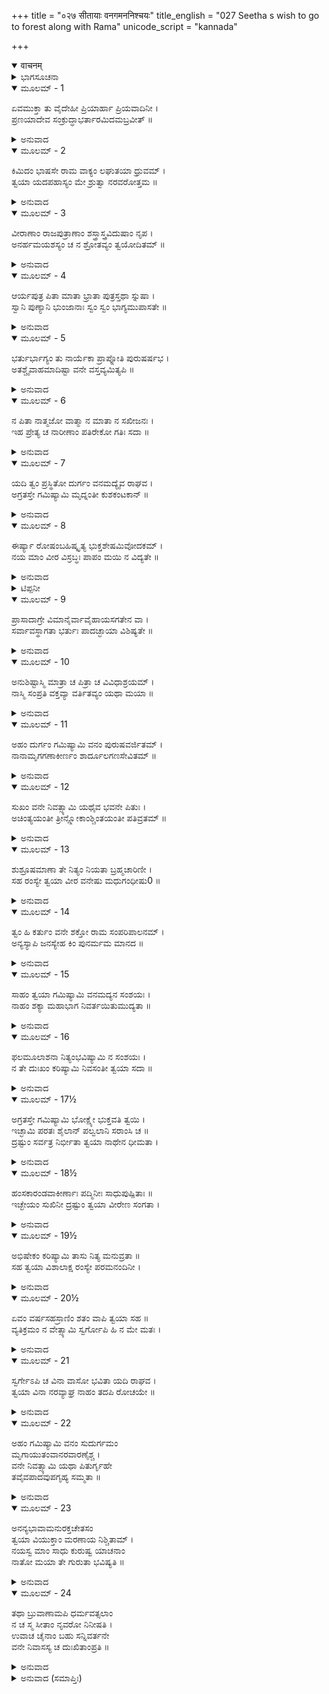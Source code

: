 +++
title = "०२७ सीतायाः वनगमननिश्चयः"
title_english = "027 Seetha s wish to go to forest along with Rama"
unicode_script = "kannada"

+++
<details open><summary>वाचनम्</summary>

<div class="audioEmbed"  caption="श्रीराम-हरिसीताराममूर्ति-घनपाठिभ्यां वचनम्" src="https://archive.org/download/Ramayana-recitation-Sriram-harisItArAmamUrti-Ghanapaati-v2/Kanda_2/Kanda_2_AYK-027-Sitayaaha_Vanagamana_Nishchayaha.mp3"></div>
</details>



<details><summary>ಭಾಗಸೂಚನಾ</summary>

ಸೀತೆಯು ರಾಮನಲ್ಲಿ ತನ್ನನ್ನು ನಿಮ್ಮೊಂದಿಗೆ ಕರೆದೊಯ್ಯುವಂತೆ ಪ್ರಾರ್ಥಿಸಿದುದು
</details>

<details open><summary>ಮೂಲಮ್ - 1</summary>

ಏವಮುಕ್ತಾ ತು ವೈದೇಹೀ ಪ್ರಿಯಾರ್ಹಾ ಪ್ರಿಯವಾದಿನೀ ।  
ಪ್ರಣಯಾದೇವ ಸಂಕ್ರುದ್ಧಾಭರ್ತಾರಮಿದಮಬ್ರವೀತ್ ॥
</details>

<details><summary>ಅನುವಾದ</summary>

ಶ್ರೀರಾಮನು ಹೀಗೆ ಹೇಳಿದಾಗ ವಿದೇಹಕುಮಾರಿ, ಎಲ್ಲ ರೀತಿಯಿಂದಲೂ ತನ್ನ ಪತಿಯ ಪ್ರೇಮವನ್ನು ಪಡೆಯಲು ಯೋಗ್ಯಳಾದ ಸೀತೆಯು ಪ್ರಣಯಕೋಪದಿಂದ ಈ ಪ್ರಕಾರ ನುಡಿದಳು.॥1॥
</details>

<details open><summary>ಮೂಲಮ್ - 2</summary>

ಕಿಮಿದಂ ಭಾಷಸೇ ರಾಮ ವಾಕ್ಯಂ ಲಘುತಯಾ ಧ್ರುವಮ್ ।  
ತ್ವಯಾ ಯದಪಹಾಸ್ಯಂ ಮೇ ಶ್ರುತ್ವಾ ನರವರೋತ್ತಮ ॥
</details>

<details><summary>ಅನುವಾದ</summary>

ನರಶ್ರೇಷ್ಠ ಶ್ರೀರಾಮಾ! ನೀವು ನನ್ನನ್ನು ಇಷ್ಟೊಂದು ಹಗುರವಾಗಿ ತಿಳಿದು ಏನು ಮಾತನಾಡುತ್ತಿರುವಿರಿ? ನಿಮ್ಮ ಈ ಮಾತನ್ನು ಕೇಳಿ ನನಗೆ ನಗು ಬರುತ್ತಾ ಇದೆ.॥2॥
</details>

<details open><summary>ಮೂಲಮ್ - 3</summary>

ವೀರಾಣಾಂ ರಾಜಪುತ್ರಾಣಾಂ ಶಸ್ತ್ರಾಸ್ತ್ರವಿದುಷಾಂ ನೃಪ ।  
ಅನರ್ಹಮಯಶಸ್ಯಂ ಚ ನ ಶ್ರೋತವ್ಯಂ ತ್ವಯೋದಿತಮ್ ॥
</details>

<details><summary>ಅನುವಾದ</summary>

ನರೇಶ್ವರ! ನೀವು ಹೇಳಿದುದು ಅಸ್ತ್ರ-ಶಸ್ತ್ರಗಳನ್ನು ತಿಳಿದ ವೀರ ರಾಜಕುಮಾರರಿಗೆ ಯೋಗ್ಯವಲ್ಲ. ಅದು ಅನರ್ಹ ವಾದುದರಿಂದ ಕೇಳಲು ಯೋಗ್ಯವಾದುದಲ್ಲ.॥3॥
</details>

<details open><summary>ಮೂಲಮ್ - 4</summary>

ಆರ್ಯಪುತ್ರ ಪಿತಾ ಮಾತಾ ಭ್ರಾತಾ ಪುತ್ರಸ್ತಥಾ ಸ್ನುಷಾ ।  
ಸ್ವಾನಿ ಪುಣ್ಯಾನಿ ಭುಂಜಾನಾಃ ಸ್ವಂ ಸ್ವಂ ಭಾಗ್ಯಮುಪಾಸತೇ ॥
</details>

<details><summary>ಅನುವಾದ</summary>

ಆರ್ಯಪುತ್ರ! ತಂದೆ, ತಾಯಿ, ಸಹೋದರರು, ಪುತ್ರರು, ಸೊಸೆಯರು ಇವರೆಲ್ಲರೂ ಪುಣ್ಯದ ಕರ್ಮಗಳನ್ನು ಅನುಭವಿಸುತ್ತಾ ಶುಭಾಶುಭ ಕರ್ಮಕ್ಕನುಸಾರ ಜೀವನ ನಿರ್ವಾಹ ಮಾಡುತ್ತಾರೆ.॥4॥
</details>

<details open><summary>ಮೂಲಮ್ - 5</summary>

ಭರ್ತುರ್ಭಾಗ್ಯಂ ತು ನಾರ್ಯೆಕಾ ಪ್ರಾಪ್ನೋತಿ ಪುರುಷರ್ಷಭ ।  
ಅತಶ್ಚೈವಾಹಮಾದಿಷ್ಟಾ ವನೇ ವಸ್ತವ್ಯಮಿತ್ಯಪಿ ॥
</details>

<details><summary>ಅನುವಾದ</summary>

ಪುರುಷಪ್ರವರ! ಕೇವಲ ಪತ್ನಿಯೇ ತನ್ನ ಪತಿಯ ಭಾಗ್ಯವನ್ನು ಅನುಸರಿಸುವಳು. ಆದ್ದರಿಂದ ನಿಮ್ಮೊಂದಿಗೆ ನನಗೂ ಕೂಡ ವನವಾಸದ ಆಜ್ಞೆ ದೊರೆತಂತಾಯಿತು.॥5॥
</details>

<details open><summary>ಮೂಲಮ್ - 6</summary>

ನ ಪಿತಾ ನಾತ್ಮಜೋ ವಾತ್ಮಾ ನ ಮಾತಾ ನ ಸಖೀಜನಃ ।  
ಇಹ ಪ್ರೇತ್ಯ ಚ ನಾರೀಣಾಂ ಪತಿರೇಕೋ ಗತಿಃ ಸದಾ ॥
</details>

<details><summary>ಅನುವಾದ</summary>

ನಾರಿಯರಿಗೆ ಈ ಲೋಕ ಮತ್ತು ಪರಲೋಕದಲ್ಲಿ ಏಕಮಾತ್ರ ಪತಿಯೇ ಸದಾ ಆಶ್ರಯ ಕೊಡುವವನು. ಪಿತಾ, ಪುತ್ರ, ಮಾತೆ, ಸಖಿಯರು ಹಾಗೂ ತನ್ನ ಈ ಶರೀರವೂ ಕೂಡ ನಿಜ ಸಹಾಯಕವಲ್ಲ.॥6॥
</details>

<details open><summary>ಮೂಲಮ್ - 7</summary>

ಯದಿ ತ್ವಂ ಪ್ರಸ್ಥಿತೋ ದುರ್ಗಂ ವನಮದ್ಯೈವ ರಾಘವ ।  
ಅಗ್ರತಸ್ತೇ ಗಮಿಷ್ಯಾಮಿ ಮೃದ್ನಂತೀ ಕುಶಕಂಟಕಾನ್ ॥
</details>

<details><summary>ಅನುವಾದ</summary>

ರಘುನಂದನ! ನೀವು ಇಂದೇ ದುರ್ಗಮ ವನಕ್ಕೆ ಹೋಗುವುದಾದರೆ ನಾನು ದಾರಿಯ ಹುಲ್ಲು-ಮುಳ್ಳುಗಳನ್ನು ತುಳಿಯುತ್ತಾ ನಿಮ್ಮ ಮುಂದೆ-ಮುಂದೆ ನಡೆಯುತ್ತಾ ಹೋಗುವೆನು.॥7॥
</details>

<details open><summary>ಮೂಲಮ್ - 8</summary>

ಈರ್ಷ್ಯಾ ರೋಷಂಬಹಿಷ್ಕೃತ್ಯ ಭುಕ್ತಶೇಷಮಿವೋದಕಮ್ ।  
ನಯ ಮಾಂ ವೀರ ವಿಸ್ರಬ್ಧಃ ಪಾಪಂ ಮಯಿ ನ ವಿದ್ಯತೇ ॥
</details>

<details><summary>ಅನುವಾದ</summary>

ಆದ್ದರಿಂದ ವೀರ! ಈರ್ಷಾ1 ಮತ್ತು ರೋಷ2ವನ್ನು ದೂರಗೊಳಿಸಿ ಕುಡಿದು ಉಳಿದ ನೀರನ್ನು ಜೊತೆಗೆ ತೆಗೆದುಕೊಂಡು ಹೋಗುವಂತೆ3 ನನ್ನನ್ನು ನಿಃಶಂಕರಾಗಿ ಜೊತೆಗೆ ಕರೆದುಕೊಂಡು ಹೋಗಿರಿ. ನೀವು ನನ್ನನ್ನು ಇಲ್ಲಿ ತ್ಯಜಿಸಿ ಹೋಗುವಂತಹ ಯಾವುದೇ ಪಾಪ ಅಥವಾ ಅಪರಾಧ ನನ್ನಲ್ಲಿ ಇಲ್ಲ.॥8॥
</details>

<details><summary>ಟಿಪ್ಪನೀ</summary>

1 ಸ್ತ್ರೀಯಾಗಿದ್ದರೂ ಇವಳು ಕಾಡಿಗೆ ಹೋಗುವ ಸಾಹಸ ಮಾಡುತ್ತಿರುವಳಲ್ಲ? ಈ ವಿಚಾರದಿಂದ ಈರ್ಷ್ಯೆಯಾಗುತ್ತಿದೆ.  
2 ಈಕೆ ನನ್ನ ಮಾತನ್ನು ಮನ್ನಿಸುತ್ತಿಲ್ಲವಲ್ಲ ಎಂದು ಯೋಚಿಸಿ, ರೋಷ ಇವೆರಡರ ತ್ಯಾಗವು ಅಪೇಕ್ಷಿತವಾಗಿದೆ.  
3. ನೀರಿಲ್ಲದ ಒಡೆದ ಪಾತ್ರೆಯನ್ನು ದಾರಿಹೋಕನು ತಾನು ಕುಡಿದ ನೀರನ್ನು ಜೊತೆಯಲ್ಲೆತ್ತಿಕೊಂಡು ಹೋಗುವಂತೆ, ನೀವೂ ನನ್ನನ್ನು ಜೊತೆಗೆ ಕರೆದುಕೊಂಡು ಹೋಗಬೇಕೆಂಬುದು ಸೀತೆಯ ಒತ್ತಾಯ.
</details>

<details open><summary>ಮೂಲಮ್ - 9</summary>

ಪ್ರಾಸಾದಾಗ್ರೇ ವಿಮಾನೈರ್ವಾವೈಹಾಯಸಗತೇನ ವಾ ।  
ಸರ್ವಾವಸ್ಥಾಗತಾ ಭರ್ತುಃ ಪಾದಚ್ಛಾಯಾ ವಿಶಿಷ್ಯತೇ ॥
</details>

<details><summary>ಅನುವಾದ</summary>

ಎತ್ತರವಾದ ಭವನದಲ್ಲಿ ವಾಸಿಸುವುದು, ವಿಮಾನಗಳನ್ನು ಹತ್ತಿ ತಿರುಗುವುದು, ಅಥವಾ ಅಣಿಮಾದಿ ಸಿದ್ಧಿಗಳಿಂದ ಆಕಾಶದಲ್ಲಿ ಸಂಚರಿಸುವುದು ಇವೆಲ್ಲಕ್ಕಿಂತ ಮಹತ್ವ ಸ್ತ್ರೀಯಳಿಗೆ ಎಲ್ಲ ಸ್ಥಿತಿಗಳಲ್ಲಿ ಪತಿಯ ಚರಣಛಾಯೆಯಲ್ಲಿ ವಾಸಿಸುವುದೇ ಆಗಿದೆ.॥9॥
</details>

<details open><summary>ಮೂಲಮ್ - 10</summary>

ಅನುಶಿಷ್ಟಾಸ್ಮಿ ಮಾತ್ರಾ ಚ ಪಿತ್ರಾ ಚ ವಿವಿಧಾಶ್ರಯಮ್ ।  
ನಾಸ್ಮಿ ಸಂಪ್ರತಿ ವಕ್ತವ್ಯಾ ವರ್ತಿತವ್ಯಂ ಯಥಾ ಮಯಾ ॥
</details>

<details><summary>ಅನುವಾದ</summary>

ಯಾರೊಂದಿಗೆ ಹೇಗೆ ವರ್ತಿಸಬೇಕೆಂಬ ವಿಷಯದಲ್ಲಿ ನನ್ನ ತಾಯಿ ಮತ್ತು ತಂದೆಯವರು ನನಗೆ ಅನೇಕ ಪ್ರಕಾರದಿಂದ ಶಿಕ್ಷಣ ಕೊಟ್ಟಿರುವರು. ಈಗ ಈ ವಿಷಯವಾಗಿ ಯಾವುದೇ ಉಪದೇಶದ ಆವಶ್ಯಕತೆ ಇಲ್ಲ.॥10॥
</details>

<details open><summary>ಮೂಲಮ್ - 11</summary>

ಅಹಂ ದುರ್ಗಂ ಗಮಿಷ್ಯಾಮಿ ವನಂ ಪುರುಷವರ್ಜಿತಮ್ ।  
ನಾನಾಮೃಗಗಣಾಕೀರ್ಣಂ ಶಾರ್ದೂಲಗಣಸೇವಿತಮ್ ॥
</details>

<details><summary>ಅನುವಾದ</summary>

ಆದ್ದರಿಂದ ನಾನಾ ಪ್ರಕಾರದ ಕಾಡುಪ್ರಾಣಿಗಳಿಂದ ತುಂಬಿದ, ಸಿಂಹ, ಹುಲಿ ಮೊದಲಾದ ಹಿಂಸ್ರ ಪಶುಗಳಿರುವ ಆ ನಿರ್ಜನ, ದುರ್ಗಮ ವನದಲ್ಲಿ ಅವಶ್ಯವಾಗಿ ನಿಮ್ಮೊಂದಿಗೆ ನಡೆಯುವೆನು.॥11॥
</details>

<details open><summary>ಮೂಲಮ್ - 12</summary>

ಸುಖಂ ವನೇ ನಿವತ್ಸ್ಯಾಮಿ ಯಥೈವ ಭವನೇ ಪಿತುಃ ।  
ಅಚಿಂತ್ಯಯಂತೀ ತ್ರೀನ್ಲ್ಲೋಕಾಂಶ್ಚಿಂತಯಂತೀ ಪತಿವ್ರತಮ್ ॥
</details>

<details><summary>ಅನುವಾದ</summary>

ನಾನು ತಂದೆಯ ಮನೆಯಲ್ಲಿ ಇರುವಂತೆಯೇ ವನದಲ್ಲಿಯೂ ಸುಖವಾಗಿ ವಾಸಿಸುವೆನು. ಅಲ್ಲಿ ಮೂರು ಲೋಕದ ಐಶ್ವರ್ಯವನ್ನು ತುಚ್ಛವೆಂದು ತಿಳಿಯುತ್ತಾ ನಾನು ಸದಾ ಪತಿವ್ರತಾಧರ್ಮವನ್ನು ಚಿಂತಿಸುತ್ತಾ ನಿಮ್ಮ ಸೇವೆಯಲ್ಲಿ ತೊಡಗಿರುವೆನು.॥12॥
</details>

<details open><summary>ಮೂಲಮ್ - 13</summary>

ಶುಶ್ರೂಷಮಾಣಾ ತೇ ನಿತ್ಯಂ ನಿಯತಾ ಬ್ರಹ್ಮಚಾರಿಣೀ ।  
ಸಹ ರಂಸ್ಯೇ ತ್ವಯಾ ವೀರ ವನೇಷು ಮಧುಗಂಧೀಷು0 ॥
</details>

<details><summary>ಅನುವಾದ</summary>

ವೀರನೇ! ನಿಯಮಪೂರ್ವಕ ಇದ್ದು ಬ್ರಹ್ಮಚರ್ಯ ವ್ರತವನ್ನು ಪಾಲಿಸುವೆನು. ಸದಾಕಾಲ ನಿಮ್ಮ ಸೇವೆಯಲ್ಲಿ ತತ್ಪರಳಾಗಿದ್ದು, ನಿಮ್ಮೊಂದಿಗೆ ಮಧುರ ಸುಗಂಧ ತುಂಬಿದ ವನಗಳಲ್ಲಿ ಸಂಚರಿಸುವೆನು.॥13॥
</details>

<details open><summary>ಮೂಲಮ್ - 14</summary>

ತ್ವಂ ಹಿ ಕರ್ತುಂ ವನೇ ಶಕ್ತೋ ರಾಮ ಸಂಪರಿಪಾಲನಮ್ ।  
ಅನ್ಯಸ್ಯಾಪಿ ಜನಸ್ಯೇಹ ಕಿಂ ಪುನರ್ಮಮ ಮಾನದ ॥
</details>

<details><summary>ಅನುವಾದ</summary>

ಬೇರೆಯವರಿಗೆ ಮಾನವನ್ನು ಕೊಡುವ ಶ್ರೀರಾಮಾ! ನೀವಾದರೋ ಕಾಡಿನಲ್ಲಿ ಇರುತ್ತಾ ಇತರರನ್ನೂ ರಕ್ಷಿಸಬಲ್ಲಿರಿ, ಹಾಗಿರುವಾಗ ನನ್ನನ್ನು ರಕ್ಷಿಸುವುದು ಯಾವ ದೊಡ್ಡ ಮಾತು.॥14॥
</details>

<details open><summary>ಮೂಲಮ್ - 15</summary>

ಸಾಹಂ ತ್ವಯಾ ಗಮಿಷ್ಯಾಮಿ ವನಮದ್ಯನ ಸಂಶಯಃ ।  
ನಾಹಂ ಶಕ್ಯಾ ಮಹಾಭಾಗ ನಿವರ್ತಯಿತುಮುದ್ಯತಾ ॥
</details>

<details><summary>ಅನುವಾದ</summary>

ಮಹಾಭಾಗ! ಆದ್ದರಿಂದ ನಾನು ನಿಮ್ಮೊಂದಿಗೆ ಅವಶ್ಯವಾಗಿ ವನಕ್ಕೆ ಬರುವೆನು. ಇದರಲ್ಲಿ ಸಂಶಯವೇ ಇಲ್ಲ. ನಾನು ಎಲ್ಲ ಪರಿಸ್ಥಿತಿಗಳಿಗೂ ಹೊಂದಿಕೊಳ್ಳಲು ಸಿದ್ಧಳಾಗಿದ್ದೇನೆ. ನನ್ನನ್ನು ಯಾವ ರೀತಿಯಿಂದಲೂ ತಡೆಯಬಾರದು.॥15॥
</details>

<details open><summary>ಮೂಲಮ್ - 16</summary>

ಫಲಮೂಲಾಶನಾ ನಿತ್ಯಂಭವಿಷ್ಯಾಮಿ ನ ಸಂಶಯಃ ।  
ನ ತೇ ದುಃಖಂ ಕರಿಷ್ಯಾಮಿ ನಿವಸಂತೀ ತ್ವಯಾ ಸದಾ ॥
</details>

<details><summary>ಅನುವಾದ</summary>

ಅಲ್ಲಿಗೆ ಬಂದು ನಿಮಗೆ ಯಾವುದೇ ಕಷ್ಟಕೊಡಲಾರೆ. ಸದಾ ನಿಮ್ಮೊಂದಿಗೆ ಇದ್ದು, ಪ್ರತಿದಿನ ಫಲ-ಮೂಲಗಳನ್ನು ತಿಂದು ನಿರ್ವಾಹ ಮಾಡುವೆನು. ನನ್ನ ಈ ಮಾತಿನಲ್ಲಿ ಯಾವುದೇ ಸಂದೇಹವಿಲ್ಲ.॥16॥
</details>

<details open><summary>ಮೂಲಮ್ - 17½</summary>

ಅಗ್ರತಸ್ತೇ ಗಮಿಷ್ಯಾಮಿ ಭೋಕ್ಷ್ಯೇ ಭುಕ್ತವತಿ ತ್ವಯಿ ।  
ಇಚ್ಛಾಮಿ ಪರತಃ ಶೈಲಾನ್ ಪಲ್ವಲಾನಿ ಸರಾಂಸಿ ಚ ॥  
ದ್ರಷ್ಟುಂ ಸರ್ವತ್ರ ನಿರ್ಭೀತಾ ತ್ವಯಾ ನಾಥೇನ ಧೀಮತಾ ।
</details>

<details><summary>ಅನುವಾದ</summary>

ನಿಮಗಿಂತ ಮುಂದೆ-ಮುಂದೆ ನಡೆಯುತ್ತಾ, ನೀವು ಭೋಜನ ಮಾಡಿದ ಬಳಿಕ ಅಳಿದುಳಿದುದನ್ನು ನಾನು ತಿಂದುಕೊಂಡು ಇರುವೆನು. ಪ್ರಭೋ! ನಾನು ಬುದ್ಧಿವಂತರಾದ ಪ್ರಾಣನಾಥನೊಂದಿಗೆ ನಿರ್ಭಯಳಾಗಿ ವನದಲ್ಲಿ ಎಲ್ಲೆಡೆ ಸುತ್ತಾಡುತ್ತಾ, ಪರ್ವತಗಳನ್ನು, ಸಣ್ಣ-ಸಣ್ಣ ಸರೋವರಗಳನ್ನು ನೋಡಬೇಕೆಂದು ಇಚ್ಛಿಸುತ್ತೇನೆ.॥17½॥
</details>

<details open><summary>ಮೂಲಮ್ - 18½</summary>

ಹಂಸಕಾರಂಡವಾಕೀರ್ಣಾಃ ಪದ್ಮಿನೀಃ ಸಾಧುಪುಷ್ಪಿತಾಃ ॥  
ಇಚ್ಛೇಯಂ ಸುಖಿನೀ ದ್ರಷ್ಟುಂ ತ್ವಯಾ ವೀರೇಣ ಸಂಗತಾ ।
</details>

<details><summary>ಅನುವಾದ</summary>

ನೀವು ನನ್ನ ವೀರ ಸ್ವಾಮಿಗಳಾಗಿರುವಿರಿ. ನಾನು ನಿಮ್ಮೊಂದಿಗೆ ಇದ್ದು ಶ್ರೇಷ್ಠ ಕಮಲ ಪುಷ್ಪಗಳಿಂದ ಸುಶೋಭಿತ ಹಾಗೂ ಹಂಸ, ಕಾರಂಡವ ಪಕ್ಷಿಗಳಿಂದ ತುಂಬಿದ ಸುಂದರ ಸರೋವರಗಳನ್ನು ನೋಡಲು ಬಯಸುವೆನು.॥18½॥
</details>

<details open><summary>ಮೂಲಮ್ - 19½</summary>

ಅಭಿಷೇಕಂ ಕರಿಷ್ಯಾಮಿ ತಾಸು ನಿತ್ಯ ಮನುವ್ರತಾ ॥  
ಸಹ ತ್ವಯಾ ವಿಶಾಲಾಕ್ಷ ರಂಸ್ಯೇ ಪರಮನಂದಿನೀ ।
</details>

<details><summary>ಅನುವಾದ</summary>

ವಿಶಾಲನೇತ್ರವುಳ್ಳ ಆರ್ಯಪುತ್ರ! ನಿಮ್ಮ ಚರಣಗಳಲ್ಲಿ ಅನುರಕ್ತಳಾಗಿದ್ದು ನಾನು ಪ್ರತಿದಿನ ಆ ಸರೋವರಗಳಲ್ಲಿ ಸ್ನಾನ ಮಾಡುವೆನು ಹಾಗೂ ನಿಮ್ಮೊಂದಿಗೆ ಅಲ್ಲಿ ಎಲ್ಲೆಡೆ ಸಂಚರಿಸುವೆನು. ಇದರಿಂದ ನಾನು ಪರಮಾನಂದವನ್ನು ಅನುಭವಿಸುವೆನು.॥19½॥
</details>

<details open><summary>ಮೂಲಮ್ - 20½</summary>

ಏವಂ ವರ್ಷಸಹಸ್ರಾಣಿಂ ಶತಂ ವಾಪಿ ತ್ವಯಾ ಸಹ ॥  
ವ್ಯತಿಕ್ರಮಂ ನ ವೇತ್ಸ್ಯಾಮಿ ಸ್ವರ್ಗೋಪಿ ಹಿ ನ ಮೇ ಮತಃ ।
</details>

<details><summary>ಅನುವಾದ</summary>

ಹೀಗೆ ಸಾವಿರಾರು ವರ್ಷಗಳವರೆವಿಗೂ ನಿಮ್ಮೊಡನೆ ಇರುವ ಸೌಭಾಗ್ಯ ದೊರಕಿದರೂ ನನಗೆ ಎಂದೂ ಕಷ್ಟದ ಅನುಭವ ಆಗಲಾರದು. ನೀವು ಜೊತೆಯಲ್ಲಿ ಇಲ್ಲದಿದ್ದರೆ ಸ್ವರ್ಗಲೋಕದ ಪ್ರಾಪ್ತಿಯೂ ಸುಖ ಕೊಡಲಾರದು.॥20½॥
</details>

<details open><summary>ಮೂಲಮ್ - 21</summary>

ಸ್ವರ್ಗೇಽಪಿ ಚ ವಿನಾ ವಾಸೋ ಭವಿತಾ ಯದಿ ರಾಘವ ।  
ತ್ವಯಾ ವಿನಾ ನರವ್ಯಾಘ್ರ ನಾಹಂ ತದಪಿ ರೋಚಯೇ ॥
</details>

<details><summary>ಅನುವಾದ</summary>

ಪುರುಷಸಿಂಹ ರಘುನಂದನ! ನೀವಿಲ್ಲದೆ ನನಗೆ ಸ್ವರ್ಗಲೋಕದ ವಾಸ ಸಿಗುವುದಿದ್ದರೂ ಅದು ನನಗೆ ರುಚಿಸದು. ಅದನ್ನು ನಾನು ಬಯಸಲಾರೆ.॥21॥
</details>

<details open><summary>ಮೂಲಮ್ - 22</summary>

ಅಹಂ ಗಮಿಷ್ಯಾಮಿ ವನಂ ಸುದುರ್ಗಮಂ  
ಮೃಗಾಯುತಂವಾನರವಾರಣೈಶ್ಚ ।  
ವನೇ ನಿವತ್ಸ್ಯಾಮಿ ಯಥಾ ಪಿತುರ್ಗೃಹೇ  
ತವೈವಪಾದವುಪಗೃಹ್ಯ ಸಮ್ಮತಾ ॥
</details>

<details><summary>ಅನುವಾದ</summary>

ಪ್ರಾಣನಾಥ! ಆದ್ದರಿಂದ ಸಾವಿರಾರು ಮೃಗ, ವಾನರ, ಆನೆಗಳು ವಾಸಿಸುವ ಅತ್ಯಂತ ದುರ್ಗಮವಾದ ವನಕ್ಕೆ ಅವಶ್ಯವಾಗಿ ಬರುವೆನು ಹಾಗೂ ತಮ್ಮ ಚರಣಗಳ ಸೇವೆಯಲ್ಲಿ ತತ್ಪರವಾಗಿದ್ದು, ನಿಮಗೆ ಅನುಕೂಲಳಾಗಿ ನಡೆಯುತ್ತಾ ಆ ವನದಲ್ಲಿ ತಂದೆಯ ಮನೆಯಲ್ಲಿ ಇರುವಂತೆ ಸುಖವಾಗಿ ಇರುವೆನು.॥22॥
</details>

<details open><summary>ಮೂಲಮ್ - 23</summary>

ಅನನ್ಯಭಾವಾಮನುರಕ್ತಚೇತಸಂ  
ತ್ವಯಾ ವಿಯುಕ್ತಾಂ ಮರಣಾಯ ನಿಶ್ಚಿತಾಮ್ ।  
ನಯಸ್ವ ಮಾಂ ಸಾಧು ಕುರುಷ್ವ ಯಾಚನಾಂ  
ನಾತೋ ಮಯಾ ತೇ ಗುರುತಾ ಭವಿಷ್ಯತಿ ॥
</details>

<details><summary>ಅನುವಾದ</summary>

ನನ್ನ ಹೃದಯದ ಪೂರ್ಣಪ್ರೇಮ ಏಕಮಾತ್ರ ನಿಮಗೇ ಅರ್ಪಿತವಾಗಿದೆ. ನೀವಿಲ್ಲದೆ ಬೇರೆ ಎಲ್ಲಿಗೂ ನನ್ನ ಮನಸ್ಸು ಹೋಗುವುದಿಲ್ಲ. ನಿಮ್ಮಿಂದ ವಿಯೋಗವಾದರೆ ನಿಶ್ಚಯವಾಗಿ ನನ್ನ ಮೃತ್ಯು ಆಗುವುದು. ಇದಕ್ಕಾಗಿ ನೀವು ನನ್ನ ಪ್ರಾರ್ಥನೆಯನ್ನು ಸಫಲಗೊಳಿಸಿರಿ. ನನ್ನನ್ನು ಜೊತೆಗೆ ಕರೆದುಕೊಂಡು ಹೋಗಿರಿ, ಇದೇ ಚೆನ್ನಾಗಿರುವುದು. ನಾನು ಇರುವುದರಿಂದ ನಿಮ್ಮ ಮೇಲೆ ಯಾವುದೇ ಭಾರ ಬೀಳಲಾರದು.॥23॥
</details>

<details open><summary>ಮೂಲಮ್ - 24</summary>

ತಥಾ ಬ್ರುವಾಣಾಮಪಿ ಧರ್ಮವತ್ಸಲಾಂ  
ನ ಚ ಸ್ಮ ಸೀತಾಂ ನೃವರೋ ನಿನೀಷತಿ ।  
ಉವಾಚ ಚೈನಾಂ ಬಹು ಸನ್ನಿವರ್ತನೇ  
ವನೇ ನಿವಾಸಸ್ಯ ಚ ದುಃಖಿತಾಂಪ್ರತಿ ॥
</details>

<details><summary>ಅನುವಾದ</summary>

ಧರ್ಮದಲ್ಲಿ ಅನುರಕ್ತಳಾದ ಸೀತೆಯು ಈ ಪ್ರಕಾರ ಪ್ರಾರ್ಥಿಸಿದರೂ ನರಶ್ರೇಷ್ಠ ಶ್ರೀರಾಮನಿಗೆ ಆಕೆಯನ್ನು ಜೊತೆಗೆ ಕರೆದುಕೊಂಡು ಹೋಗಲು ಇಚ್ಛೆ ಉಂಟಾಗಲಿಲ್ಲ. ಅವನು ಆಕೆಯನ್ನು ವನವಾಸದ ವಿಚಾರದಿಂದ ನಿವೃತ್ತಗೊಳಿಸಲು ಅಲ್ಲಿಯ ಕಷ್ಟಗಳನ್ನು ಅನೇಕ ವಿಧದಿಂದ ವಿಸ್ತಾರವಾಗಿ ವರ್ಣಿಸತೊಡಗಿದನು.॥24॥
</details>

<details><summary>ಅನುವಾದ (ಸಮಾಪ್ತಿಃ)</summary>

ಶ್ರೀವಾಲ್ಮೀಕಿ ವಿರಚಿತ ಆರ್ಷರಾಮಾಯಣ ಆದಿಕಾವ್ಯದ ಅಯೋಧ್ಯಾಕಾಂಡದಲ್ಲಿ ಇಪ್ಪತ್ತೇಳನೆಯ ಸರ್ಗ ಪೂರ್ಣವಾಯಿತು ॥27॥
</details>
